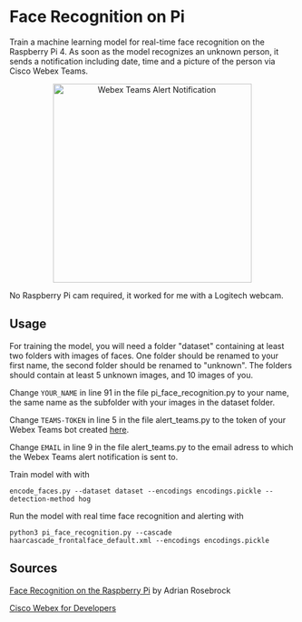 # Face Recognition on Pi
Train a machine learning model for real-time face recognition on the Raspberry Pi 4. As soon as the model recognizes an unknown person, it sends a notification including date, time and a picture of the person via Cisco Webex Teams. 

<p align="center">
  <img src="alert_bot_webex.png" width="350" title="Webex Teams Alert Notification">
</p>

No Raspberry Pi cam required, it worked for me with a Logitech webcam.

## Usage

For training the model, you will need a folder "dataset" containing at least two folders with images of faces. 
One folder should be renamed to your first name, the second folder should be renamed to "unknown".
The folders should contain at least 5 unknown images, and 10 images of you.

Change ```YOUR_NAME``` in line 91 in the file pi_face_recognition.py to your name, the same name as the subfolder with your images in the dataset folder.

Change ```TEAMS-TOKEN``` in line 5 in the file alert_teams.py to the token of your Webex Teams bot created [here](https://developer.webex.com/my-apps/new/bot). 

Change ```EMAIL``` in line 9 in the file alert_teams.py to the email adress to which the Webex Teams alert notification is sent to.

Train model with with 

```encode_faces.py --dataset dataset --encodings encodings.pickle --detection-method hog```

Run the model with real time face recognition and alerting with

```python3 pi_face_recognition.py --cascade haarcascade_frontalface_default.xml --encodings encodings.pickle```

## Sources

[Face Recognition on the Raspberry Pi](https://www.pyimagesearch.com/2018/06/25/raspberry-pi-face-recognition/) by Adrian Rosebrock 

[Cisco Webex for Developers](https://developer.webex.com/docs/bots)
